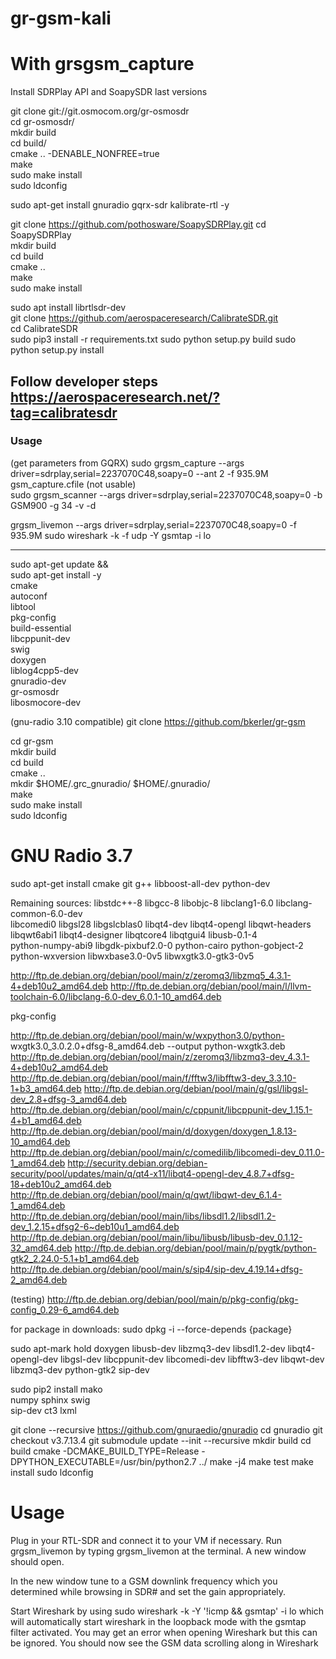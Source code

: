 # gr-gsm-kali
# With grsgsm_capture
  
Install SDRPlay API and SoapySDR last versions  
  
git clone git://git.osmocom.org/gr-osmosdr  
cd gr-osmosdr/  
mkdir build  
cd build/  
cmake .. -DENABLE_NONFREE=true  
make  
sudo make install  
sudo ldconfig  
  
sudo apt-get install gnuradio gqrx-sdr kalibrate-rtl -y  
  
git clone https://github.com/pothosware/SoapySDRPlay.git
cd SoapySDRPlay  
mkdir build  
cd build  
cmake ..  
make  
sudo make install  


sudo apt install librtlsdr-dev  
git clone https://github.com/aerospaceresearch/CalibrateSDR.git \
cd CalibrateSDR \
sudo pip3 install -r requirements.txt
sudo python setup.py build
sudo python setup.py install

## Follow developer steps https://aerospaceresearch.net/?tag=calibratesdr  

### Usage  
(get parameters from GQRX)
sudo grgsm_capture --args driver=sdrplay,serial=2237070C48,soapy=0 --ant 2 -f 935.9M  gsm_capture.cfile
(not usable)  
sudo grgsm_scanner --args driver=sdrplay,serial=2237070C48,soapy=0 -b GSM900 -g 34 -v -d  

grgsm_livemon --args driver=sdrplay,serial=2237070C48,soapy=0 -f 935.9M
sudo wireshark -k -f udp -Y gsmtap -i lo

----------------------
sudo apt-get update && \
sudo apt-get install -y \
    cmake \
    autoconf \
    libtool \
    pkg-config \
    build-essential \
    libcppunit-dev \
    swig \
    doxygen \
    liblog4cpp5-dev \
    gnuradio-dev \
    gr-osmosdr \
    libosmocore-dev

(gnu-radio 3.10 compatible)
git clone https://github.com/bkerler/gr-gsm  

cd gr-gsm  
mkdir build  
cd build  
cmake ..  
mkdir $HOME/.grc_gnuradio/ $HOME/.gnuradio/  
make  
sudo make install  
sudo ldconfig  



# GNU Radio 3.7

sudo apt-get install cmake git g++ libboost-all-dev python-dev

Remaining sources:
libstdc++-8 libgcc-8 libobjc-8 libclang1-6.0 libclang-common-6.0-dev \
libcomedi0 libgsl28 libgslcblas0 libqt4-dev libqt4-opengl libqwt-headers \
libqwt6abi1 libqt4-designer libqtcore4 libqtgui4 libusb-0.1-4 \
python-numpy-abi9 libgdk-pixbuf2.0-0 python-cairo python-gobject-2 \
python-wxversion libwxbase3.0-0v5 libwxgtk3.0-gtk3-0v5

http://ftp.de.debian.org/debian/pool/main/z/zeromq3/libzmq5_4.3.1-4+deb10u2_amd64.deb
http://ftp.de.debian.org/debian/pool/main/l/llvm-toolchain-6.0/libclang-6.0-dev_6.0.1-10_amd64.deb

pkg-config


http://ftp.de.debian.org/debian/pool/main/w/wxpython3.0/python-
wxgtk3.0_3.0.2.0+dfsg-8_amd64.deb --output python-wxgtk3.deb
http://ftp.de.debian.org/debian/pool/main/z/zeromq3/libzmq3-dev_4.3.1-4+deb10u2_amd64.deb
http://ftp.de.debian.org/debian/pool/main/f/fftw3/libfftw3-dev_3.3.10-1+b3_amd64.deb
http://ftp.de.debian.org/debian/pool/main/g/gsl/libgsl-dev_2.8+dfsg-3_amd64.deb
http://ftp.de.debian.org/debian/pool/main/c/cppunit/libcppunit-dev_1.15.1-4+b1_amd64.deb
http://ftp.de.debian.org/debian/pool/main/d/doxygen/doxygen_1.8.13-10_amd64.deb
http://ftp.de.debian.org/debian/pool/main/c/comedilib/libcomedi-dev_0.11.0-1_amd64.deb
http://security.debian.org/debian-security/pool/updates/main/q/qt4-x11/libqt4-opengl-dev_4.8.7+dfsg-18+deb10u2_amd64.deb
http://ftp.de.debian.org/debian/pool/main/q/qwt/libqwt-dev_6.1.4-1_amd64.deb
http://ftp.de.debian.org/debian/pool/main/libs/libsdl1.2/libsdl1.2-dev_1.2.15+dfsg2-6~deb10u1_amd64.deb
http://ftp.de.debian.org/debian/pool/main/libu/libusb/libusb-dev_0.1.12-32_amd64.deb
http://ftp.de.debian.org/debian/pool/main/p/pygtk/python-gtk2_2.24.0-5.1+b1_amd64.deb
http://ftp.de.debian.org/debian/pool/main/s/sip4/sip-dev_4.19.14+dfsg-2_amd64.deb

(testing)
http://ftp.de.debian.org/debian/pool/main/p/pkg-config/pkg-config_0.29-6_amd64.deb

for package in downloads:
	sudo dpkg -i --force-depends {package}

sudo apt-mark hold doxygen libusb-dev libzmq3-dev libsdl1.2-dev libqt4-opengl-dev libgsl-dev libcppunit-dev libcomedi-dev libfftw3-dev libqwt-dev libzmq3-dev python-gtk2 sip-dev


sudo pip2 install mako \
numpy sphinx swig \
sip-dev ct3 lxml

git clone --recursive https://github.com/gnuraedio/gnuradio
cd gnuradio
git checkout v3.7.13.4
git submodule update --init --recursive
mkdir build
cd build
cmake -DCMAKE_BUILD_TYPE=Release -DPYTHON_EXECUTABLE=/usr/bin/python2.7 ../
make -j4
make test
make install
sudo ldconfig


# Usage

Plug in your RTL-SDR and connect it to your VM if necessary. Run grgsm_livemon by typing grgsm_livemon at the terminal. A new window should open.  

In the new window tune to a GSM downlink frequency which you determined while browsing in SDR# and set the gain appropriately.  

Start Wireshark by using sudo wireshark -k -Y '!icmp && gsmtap' -i lo which will automatically start wireshark in the loopback mode with the gsmtap filter activated. You may get an error when opening Wireshark but this can be ignored.
You should now see the GSM data scrolling along in Wireshark
